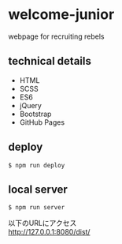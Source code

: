 # welcome-junior
webpage for recruiting rebels

## technical details
- HTML
- SCSS
- ES6
- jQuery
- Bootstrap
- GitHub Pages

## deploy
```
$ npm run deploy
```

## local server
```
$ npm run server
```
以下のURLにアクセス\
http://127.0.0.1:8080/dist/


